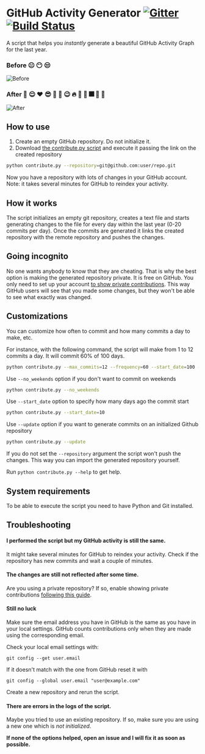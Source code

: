 # GitHub Activity Generator [![Gitter](https://badges.gitter.im/github-activity-generator/community.svg)](https://gitter.im/github-activity-generator/community?utm_source=badge&utm_medium=badge&utm_campaign=pr-badge) [![Build Status](https://travis-ci.com/Shpota/github-activity-generator.svg?branch=master)](https://travis-ci.com/Shpota/github-activity-generator)

A script that helps you _instantly_ generate a beautiful GitHub Activity Graph
for the last year.

### Before :neutral_face: :no_mouth: :unamused:

![Before](images/before.png)

### After :muscle: :relieved: :heart: :sunglasses: :metal: :horse: :wink: :fire: :dancer: :santa: :fireworks: :cherries: :tada:

![After](images/after.png)

## How to use

1. Create an empty GitHub repository. Do not initialize it.
2. Download [the contribute.py script](https://github.com/Shpota/github-activity-generator/archive/master.zip)
   and execute it passing the link on the created repository

```sh
python contribute.py --repository=git@github.com:user/repo.git
```

Now you have a repository with lots of changes in your GitHub account.
Note: it takes several minutes for GitHub to reindex your activity.

## How it works

The script initializes an empty git repository, creates a text file and starts
generating changes to the file for every day within the last year (0-20 commits
per day). Once the commits are generated it links the created repository with
the remote repository and pushes the changes.

## Going incognito

No one wants anybody to know that they are cheating. That is why the best option
is making the generated repository private. It is free on GitHub. You only need
to set up your account
[to show private contributions](https://help.github.com/en/articles/publicizing-or-hiding-your-private-contributions-on-your-profile).
This way GitHub users will see that you made some changes, but they won't be
able to see what exactly was changed.

## Customizations

You can customize how often to commit and how many commits a day to make, etc.

For instance, with the following command, the script will make from 1 to 12
commits a day. It will commit 60% of 100 days.

```sh
python contribute.py --max_commits=12 --frequency=60 --start_date=100 --repository=https://github.com/user/repo.git
```

Use `--no_weekends` option if you don't want to commit on weekends

```sh
python contribute.py --no_weekends
```

Use `--start_date` option to specify how many days ago the commit start

```sh
python contribute.py --start_date=10
```

Use `--update` option if you want to generate commits on an initialized Github repository

```sh
python contribute.py --update
```

If you do not set the `--repository` argument the script won't push the changes.
This way you can import the generated repository yourself.

Run `python contribute.py --help` to get help.

## System requirements

To be able to execute the script you need to have Python and Git installed.

## Troubleshooting

#### I performed the script but my GitHub activity is still the same.

It might take several minutes for GitHub to reindex your activity. Check
if the repository has new commits and wait a couple of minutes.

#### The changes are still not reflected after some time.

Are you using a private repository? If so, enable showing private contributions
[following this guide](https://help.github.com/en/articles/publicizing-or-hiding-your-private-contributions-on-your-profile).

#### Still no luck

Make sure the email address you have in GitHub is the same as you have in
your local settings. GitHub counts contributions only when they are made
using the corresponding email.

Check your local email settings with:

```
git config --get user.email
```

If it doesn't match with the one from GitHub reset it with

```
git config --global user.email "user@example.com"
```

Create a new repository and rerun the script.

#### There are errors in the logs of the script.

Maybe you tried to use an existing repository. If so, make sure you are using
a new one which is _not initialized_.

**If none of the options helped, open an issue and I will fix it as soon as possible.**
